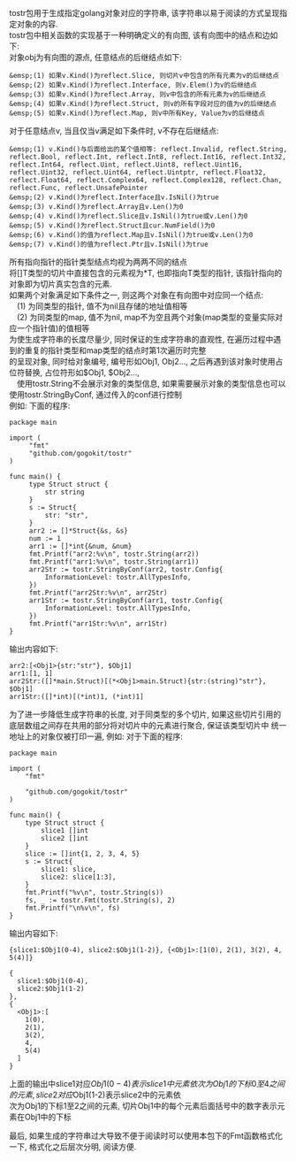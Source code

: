 tostr包用于生成指定golang对象对应的字符串, 该字符串以易于阅读的方式呈现指定对象的内容.   
tostr包中相关函数的实现基于一种明确定义的有向图, 该有向图中的结点和边如下:   
对象obj为有向图的源点, 任意结点的后继结点如下:
```
&emsp;(1) 如果v.Kind()为reflect.Slice, 则切片v中包含的所有元素为v的后继结点   
&emsp;(2) 如果v.Kind()为reflect.Interface, 则v.Elem()为v的后继结点    
&emsp;(3) 如果v.Kind()为reflect.Array, 则v中包含的所有元素为v的后继结点   
&emsp;(4) 如果v.Kind()为reflect.Struct, 则v的所有字段对应的值为v的后继结点    
&emsp;(5) 如果v.Kind()为reflect.Map, 则v中所有Key, Value为v的后继结点
```
对于任意结点v, 当且仅当v满足如下条件时, v不存在后继结点:
```
&emsp;(1) v.Kind()与后面给出的某个值相等: reflect.Invalid, reflect.String, reflect.Bool, reflect.Int, reflect.Int8, reflect.Int16, reflect.Int32, reflect.Int64, reflect.Uint, reflect.Uint8, reflect.Uint16, reflect.Uint32, reflect.Uint64, reflect.Uintptr, reflect.Float32, reflect.Float64, reflect.Complex64, reflect.Complex128, reflect.Chan, reflect.Func, reflect.UnsafePointer    
&emsp;(2) v.Kind()为reflect.Interface且v.IsNil()为true    
&emsp;(3) v.Kind()为reflect.Array且v.Len()为0    
&emsp;(4) v.Kind()为reflect.Slice且v.IsNil()为true或v.Len()为0    
&emsp;(5) v.Kind()为reflect.Struct且cur.NumField()为0    
&emsp;(6) v.Kind()的值为reflect.Map且v.IsNil()为true或v.Len()为0    
&emsp;(7) v.Kind()的值为reflect.Ptr且v.IsNil()为true
```
所有指向指针的指针类型结点均视为两两不同的结点    
将[]T类型的切片中直接包含的元素视为*T, 也即指向T类型的指针, 该指针指向的对象即为切片真实包含的元素.    
如果两个对象满足如下条件之一, 则这两个对象在有向图中对应同一个结点:      
&emsp;(1) 为同类型的指针, 值不为nil且存储的地址值相等      
&emsp;(2) 为同类型的map, 值不为nil, map不为空且两个对象(map类型的变量实际对应一个指针值)的值相等    
为使生成字符串的长度尽量少, 同时保证的生成字符串的直观性, 在遍历过程中遇到的重复的指针类型和map类型的结点时第1次遍历时完整    
的呈现对象, 同时给对象编号, 编号形如Obj1, Obj2..., 之后再遇到该对象时使用占位符替换, 占位符形如$Obj1, $Obj2...,     
&emsp;使用tostr.String不会展示对象的类型信息, 如果需要展示对象的类型信息也可以使用tostr.StringByConf, 通过传入的conf进行控制      
例如: 下面的程序:    
```golang
package main

import (
	 "fmt"
	 "github.com/gogokit/tostr"
)

func main() {
	 type Struct struct {
		 str string
	 }
	 s := Struct{
		 str: "str",
	 }
	 arr2 := []*Struct{&s, &s}
	 num := 1
	 arr1 := []*int{&num, &num}
	 fmt.Printf("arr2:%v\n", tostr.String(arr2))
	 fmt.Printf("arr1:%v\n", tostr.String(arr1))
	 arr2Str := tostr.StringByConf(arr2, tostr.Config{
		 InformationLevel: tostr.AllTypesInfo,
	 })
	 fmt.Printf("arr2Str:%v\n", arr2Str)
	 arr1Str := tostr.StringByConf(arr1, tostr.Config{
		 InformationLevel: tostr.AllTypesInfo,
	 })
	 fmt.Printf("arr1Str:%v\n", arr1Str)
}
```
输出内容如下:
```
arr2:[<Obj1>{str:"str"}, $Obj1]    
arr1:[1, 1]     
arr2Str:([]*main.Struct)[(*<Obj1>main.Struct){str:(string)"str"}, $Obj1]    
arr1Str:([]*int)[(*int)1, (*int)1]
``` 
为了进一步降低生成字符串的长度, 对于同类型的多个切片, 如果这些切片引用的底层数组之间存在共用的部分将对切片中的元素进行聚合, 保证该类型切片中
统一地址上的对象仅被打印一遍, 例如: 对于下面的程序:    
```golang
package main

import (
	"fmt"

	"github.com/gogokit/tostr"
)

func main() {
	type Struct struct {
		slice1 []int
		slice2 []int
	}
	slice := []int{1, 2, 3, 4, 5}
	s := Struct{
		slice1: slice,
		slice2: slice[1:3],
	}
	fmt.Printf("%v\n", tostr.String(s))
	fs, _ := tostr.Fmt(tostr.String(s), 2)
	fmt.Printf("\n%v\n", fs)
}

```
输出内容如下:   
```
{slice1:$Obj1(0-4), slice2:$Obj1(1-2)}, {<Obj1>:[1(0), 2(1), 3(2), 4, 5(4)]}

{
  slice1:$Obj1(0-4),
  slice2:$Obj1(1-2)
},
{
  <Obj1>:[
    1(0),
    2(1),
    3(2),
    4,
    5(4)
  ]
}
```
上面的输出中slice1对应$Obj1(0-4)表示slice1中元素依次为Obj1的下标0至4之间的元素, slice2对应$Obj1(1-2)表示slice2中的元素依    
次为Obj1的下标1至2之间的元素, 切片Obj1中的每个元素后面括号中的数字表示元素在Obj1中的下标      
    
最后, 如果生成的字符串过大导致不便于阅读时可以使用本包下的Fmt函数格式化一下, 格式化之后层次分明, 阅读方便.   
